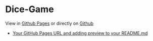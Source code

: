 # Dice-Game

View in [Github Pages](https://gracioussaxena.github.io/Dice-Game/) or directly on [Github](https://github.com/gracioussaxena/Dice-Game) 
* [Your GitHub Pages URL and adding preview to your README.md](/index.html)
